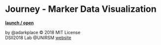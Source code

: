 # Journey - Marker Data Visualization
**[launch / open](http://dsii-2018-unirsm.github.io/adarkplace/making_visible_marker/)**

by @adarkplace © 2018 MIT License  
DSII2018 Lab @UNIRSM [website](http://dsii-2018-unirsm.github.io)
